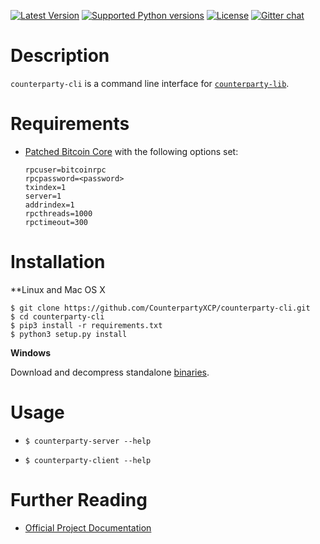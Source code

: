 [![Latest Version](https://pypip.in/version/counterparty-cli/badge.svg)](https://pypi.python.org/pypi/counterparty-cli/)
[![Supported Python versions](https://pypip.in/py_versions/counterparty-cli/badge.svg)](https://pypi.python.org/pypi/counterparty-cli/)
[![License](https://pypip.in/license/counterparty-cli/badge.svg)](https://pypi.python.org/pypi/counterparty-cli/)
[![Gitter chat](https://badges.gitter.im/gitterHQ/gitter.png)](https://gitter.im/CounterpartyXCP/General)


# Description

`counterparty-cli` is a command line interface for [`counterparty-lib`](https://github.com/CounterpartyXCP/counterpartyd).


# Requirements

* [Patched Bitcoin Core](https://github.com/btcdrak/bitcoin/releases) with the following options set:

	```
	rpcuser=bitcoinrpc
	rpcpassword=<password>
	txindex=1
	server=1
	addrindex=1
	rpcthreads=1000
	rpctimeout=300
	```

# Installation

**Linux and Mac OS X

```
$ git clone https://github.com/CounterpartyXCP/counterparty-cli.git
$ cd counterparty-cli
$ pip3 install -r requirements.txt
$ python3 setup.py install
```

**Windows**

Download and decompress standalone [binaries](https://github.com/CounterpartyXCP/counterparty-cli/releases).

# Usage

* `$ counterparty-server --help`

* `$ counterparty-client --help`


# Further Reading

* [Official Project Documentation](http://counterparty.io/docs/)
